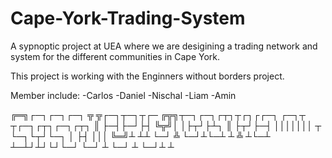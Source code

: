 # Cape-York-Trading-System            

A sypnoptic project at UEA where we are desigining a trading network and system for the different communities in Cape York.

This project is working with the Enginners without borders project.

Member include:
-Carlos
-Daniel
-Nischal
-Liam
-Amin

╔═╗┌─┐┌─┐┌─┐  ╦ ╦┌─┐┬─┐┬┌─  ╔╦╗┬─┐┌─┐┌┬┐┬┌┐┌┌─┐  ┌─┐┬ ┬┌─┐┌┬┐┌─┐┌┬┐
║  ├─┤├─┘├┤   ╚╦╝│ │├┬┘├┴┐   ║ ├┬┘├─┤ │││││││ ┬  └─┐└┬┘└─┐ │ ├┤ │││
╚═╝┴ ┴┴  └─┘   ╩ └─┘┴└─┴ ┴   ╩ ┴└─┴ ┴─┴┘┴┘└┘└─┘  └─┘ ┴ └─┘ ┴ └─┘┴ ┴


